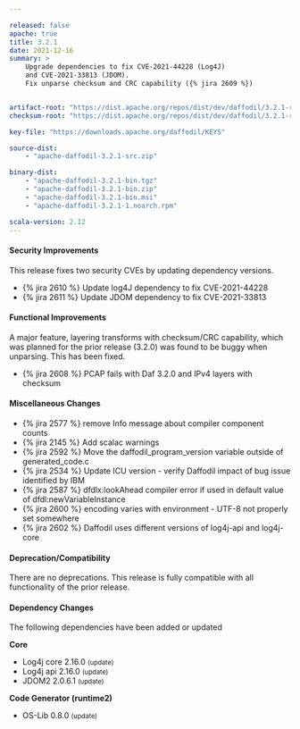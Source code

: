 ```yaml
---

released: false
apache: true
title: 3.2.1
date: 2021-12-16
summary: >
    Upgrade dependencies to fix CVE-2021-44228 (Log4J)
    and CVE-2021-33813 (JDOM).
    Fix unparse checksum and CRC capability ({% jira 2609 %})


artifact-root: "https://dist.apache.org/repos/dist/dev/daffodil/3.2.1-rc1/"
checksum-root: "https://dist.apache.org/repos/dist/dev/daffodil/3.2.1-rc1/"

key-file: "https://downloads.apache.org/daffodil/KEYS"

source-dist:
    - "apache-daffodil-3.2.1-src.zip"

binary-dist:
    - "apache-daffodil-3.2.1-bin.tgz"
    - "apache-daffodil-3.2.1-bin.zip"
    - "apache-daffodil-3.2.1-bin.msi"
    - "apache-daffodil-3.2.1-1.noarch.rpm"

scala-version: 2.12
---
```


#### Security Improvements

This release fixes two security CVEs by updating dependency versions.

* {% jira 2610 %} Update log4J dependency to fix CVE-2021-44228
* {% jira 2611 %} Update JDOM dependency to fix CVE-2021-33813

#### Functional Improvements

A major feature, layering transforms with checksum/CRC capability, which was planned for the prior release (3.2.0) was found to be buggy when unparsing. 
This has been fixed. 

* {% jira 2608 %} PCAP fails with Daf 3.2.0 and IPv4 layers with checksum

#### Miscellaneous Changes

* {% jira 2577 %} remove Info message about compiler component counts
* {% jira 2145 %} Add scalac warnings
* {% jira 2592 %} Move the daffodil_program_version variable outside of generated_code.c
* {% jira 2534 %} Update ICU version - verify Daffodil impact of bug issue identified by IBM
* {% jira 2587 %} dfdlx:lookAhead compiler error if used in default value of dfdl:newVariableInstance
* {% jira 2600 %} encoding varies with environment - UTF-8 not properly set somewhere
* {% jira 2602 %} Daffodil uses different versions of log4j-api and log4j-core

#### Deprecation/Compatibility

There are no deprecations. This release is fully compatible with all functionality of the prior release.

#### Dependency Changes

The following dependencies have been added or updated

**Core**

* Log4j core 2.16.0 <small>(update)</small>
* Log4j api 2.16.0 <small>(update)</small>
* JDOM2 2.0.6.1 <small>(update)</small>

**Code Generator (runtime2)**

* OS-Lib 0.8.0 <small>(update)</small>


